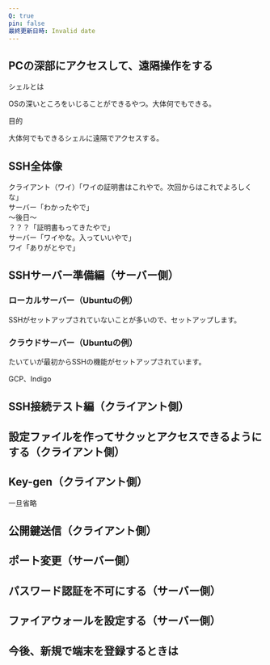 ```yaml
---
Q: true
pin: false
最終更新日時: Invalid date
---
```

  

## PCの深部にアクセスして、遠隔操作をする

  

シェルとは

OSの深いところをいじることができるやつ。大体何でもできる。

  

目的

大体何でもできるシェルに遠隔でアクセスする。

## SSH全体像

クライアント（ワイ）「ワイの証明書はこれやで。次回からはこれでよろしくな」  
サーバー「わかったやで」  
～後日～  
？？？「証明書もってきたやで」  
サーバー「ワイやな。入っていいやで」  
ワイ「ありがとやで」  

  

## SSHサーバー準備編（サーバー側）

### ローカルサーバー（Ubuntuの例）

SSHがセットアップされていないことが多いので、セットアップします。

### クラウドサーバー（Ubuntuの例）

たいていが最初からSSHの機能がセットアップされています。

GCP、Indigo

## SSH接続テスト編（クライアント側）

  

## 設定ファイルを作ってサクッとアクセスできるようにする（クライアント側）

## Key-gen（クライアント側）

一旦省略

## 公開鍵送信（クライアント側）

## ポート変更（サーバー側）

  

## パスワード認証を不可にする（サーバー側）

## ファイアウォールを設定する（サーバー側）

## 今後、新規で端末を登録するときは